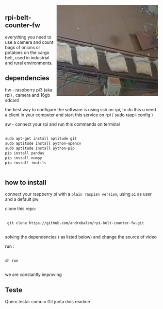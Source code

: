 
<img src="https://github.com/andrebalen/rpi-belt-counter-fw/blob/main/logo.png" alt="Logo" align="right" />

## rpi-belt-counter-fw

 everything you need to use a camera and count bags of onions or potatoes on the cargo belt, used in industrial and rural environments.

## dependencies

hw - raspberry pi3 (aka rpi) , camera and 16gb sdcard

the best way to configure the software is using ssh on rpi, to do this u need a client in your computer and
start this service on rpi ( sudo raspi-config )


sw - connect your rpi and run this commands on terminal
 
```

sudo apt-get install aptitude git
sudo aptitude install python-opencv
sudo aptitude install python-pip
pip install pandas
pip install numpy
pip install imutils


```

## how to install

connect your raspberry pi with a `plain raspian version`, using `pi` as user and a default pw

 clone this repo: 

	
```

 git clone https://github.com/andrebalen/rpi-belt-counter-fw.git


```

solving the dependencies ( as listed below) and change the source of video 



 run :

``` 

sh run


 ```

we are constantly improving

## Teste

Quero testar como o Git junta dois readme 

